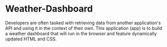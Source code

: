 # Weather-Dashboard
Developers are often tasked with retrieving data from another application's API and using it in the context of their own. This application (app) is to build a weather dashboard that will run in the browser and feature dynamically updated HTML and CSS.
